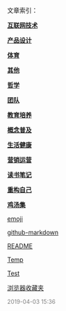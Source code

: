 文章索引：


**[互联网技术](/互联网技术/index.md)**

**[产品设计](/产品设计/index.md)**

**[体育](/体育/index.md)**

**[其他](/其他/index.md)**

**[哲学](/哲学/index.md)**

**[团队](/团队/index.md)**

**[教育培养](/教育培养/index.md)**

**[概念普及](/概念普及/index.md)**

**[生活健康](/生活健康/index.md)**

**[营销运营](/营销运营/index.md)**

**[读书笔记](/读书笔记/index.md)**

**[重构自己](/重构自己/index.md)**

**[鸡汤集](/鸡汤集/index.md)**

[emoji](/emoji.md)

[github-markdown](/github-markdown.md)

[README](/README.md)

[Temp](/Temp.md)

[Test](/Test.md)

[浏览器收藏夹](/浏览器收藏夹.md)


<font size=2 color='grey'> 2019-04-03 15:36 </font>
